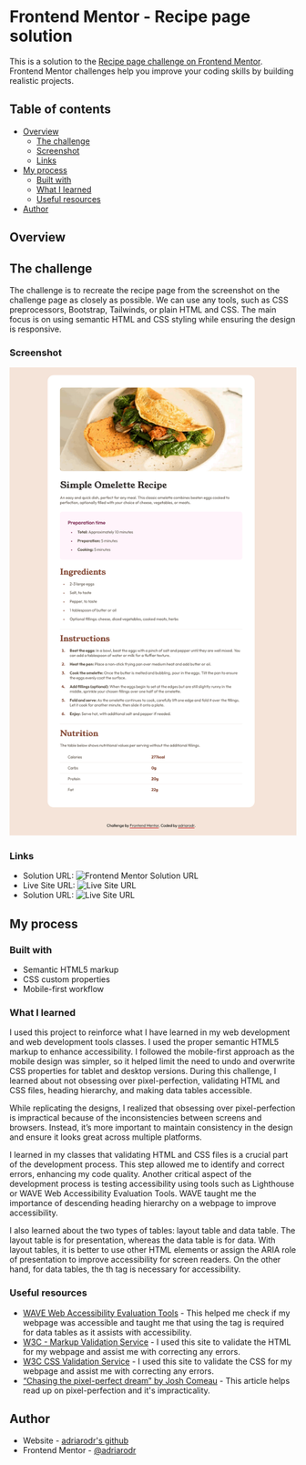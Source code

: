 # Frontend Mentor - Recipe page solution

This is a solution to the [Recipe page challenge on Frontend Mentor](https://www.frontendmentor.io/challenges/recipe-page-KiTsR8QQKm). Frontend Mentor challenges help you improve your coding skills by building realistic projects. 

## Table of contents

- [Overview](#overview)
  - [The challenge](#the-challenge)
  - [Screenshot](#screenshot)
  - [Links](#links)
- [My process](#my-process)
  - [Built with](#built-with)
  - [What I learned](#what-i-learned)
  - [Useful resources](#useful-resources)
- [Author](#author)

## Overview

## The challenge

The challenge is to recreate the recipe page from the screenshot on the challenge page as closely as possible. We can use any tools, such as CSS preprocessors, Bootstrap, Tailwinds, or plain HTML and CSS. The main focus is on using semantic HTML and CSS styling while ensuring the design is responsive.

### Screenshot

![Screenshot of the recipe page made by adriarodr.](images/screenshot.png)

### Links

- Solution URL: ![Frontend Mentor Solution URL](https://www.frontendmentor.io/solutions/recipe-page-with-mobile-first-approach-U1gT_DJkzH)
- Live Site URL: ![Live Site URL](https://adriarodr.github.io/recipe-page/)
- Solution URL: ![Live Site URL](https://adriarodr.github.io/recipe-page/)

## My process

### Built with

- Semantic HTML5 markup
- CSS custom properties
- Mobile-first workflow

### What I learned

I used this project to reinforce what I have learned in my web development and web development tools classes. I used the proper semantic HTML5 markup to enhance accessibility. I followed the mobile-first approach as the mobile design was simpler, so it helped limit the need to undo and overwrite CSS properties for tablet and desktop versions. During this challenge, I learned about not obsessing over pixel-perfection, validating HTML and CSS files, heading hierarchy, and making data tables accessible. 

While replicating the designs, I realized that obsessing over pixel-perfection is impractical because of the inconsistencies between screens and browsers. Instead, it’s more important to maintain consistency in the design and ensure it looks great across multiple platforms. 

I learned in my classes that validating HTML and CSS files is a crucial part of the development process. This step allowed me to identify and correct errors, enhancing my code quality. Another critical aspect of the development process is testing accessibility using tools such as Lighthouse or WAVE Web Accessibility Evaluation Tools. WAVE taught me the importance of descending heading hierarchy on a webpage to improve accessibility. 

I also learned about the two types of tables: layout table and data table. The layout table is for presentation, whereas the data table is for data. With layout tables, it is better to use other HTML elements or assign the ARIA role of presentation to improve accessibility for screen readers. On the other hand, for data tables, the th tag is necessary for accessibility. 

### Useful resources

- [WAVE Web Accessibility Evaluation Tools](https://wave.webaim.org/) - This helped me check if my webpage was accessible and taught me that using the tag is required for data tables as it assists with accessibility.
- [W3C - Markup Validation Service](https://validator.w3.org/) - I used this site to validate the HTML for my webpage and assist me with correcting any errors.
- [W3C CSS Validation Service](https://jigsaw.w3.org/css-validator/) - I used this site to validate the CSS for my webpage and assist me with correcting any errors.
- [“Chasing the pixel-perfect dream” by Josh Comeau](https://www.joshwcomeau.com/css/pixel-perfection/) - This article helps read up on pixel-perfection and it's impracticality.

## Author

- Website - [adriarodr's github](https://github.com/adriarodr)
- Frontend Mentor - [@adriarodr](https://www.frontendmentor.io/profile/adriarodr)
